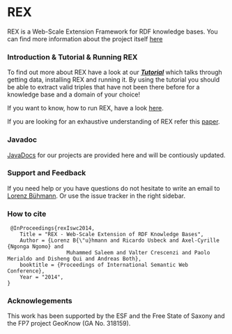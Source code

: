 REX
===

REX is a Web-Scale Extension Framework for RDF knowledge bases. You can find more information about the project itself <a href="http://aksw.org/Projects/REX.html">here</a>

### Introduction & Tutorial & Running REX
To find out more about REX have a look at our <i><b><a href="https://github.com/AKSW/REX/wiki">Tutorial</a></i></b> which talks through getting data, installing REX and running it. By using the tutorial you should be able to extract valid triples that have not been there before for a knowledge base and a domain of your choice!

If you want to know, how to run REX, have a look <a href="https://github.com/AKSW/REX/wiki/4---Run">here</a>.

If you are looking for an exhaustive understanding of REX refer this <a href="https://svn.aksw.org/papers/2014/ISWC_REX/public.pdf">paper</a>.

### Javadoc
<a href="http://aksw.github.io/REX/">JavaDocs</a> for our projects are provided here and will be contiously updated.

### Support and Feedback
If you need help or you have questions do not hesitate to write an email to  <a href="mailto:buehmann@informatik.uni-leipzig.de">Lorenz B&uuml;hmann</a>. Or use the issue tracker in the right sidebar.

### How to cite
```Tex
 @InProceedings{rexIswc2014,
	Title = "REX - Web-Scale Extension of RDF Knowledge Bases",
	Author = {Lorenz B{\"u}hmann and Ricardo Usbeck and Axel-Cyrille {Ngonga Ngomo} and 
                   Muhammed Saleem and Valter Crescenzi and Paolo Merialdo and Disheng Qui and Andreas Both},
	booktitle = {Proceedings of International Semantic Web Conference},
	Year = "2014",
}
```

### Acknowlegements
This work has been supported by the ESF and the Free State of Saxony and the FP7 project GeoKnow (GA No. 318159).


